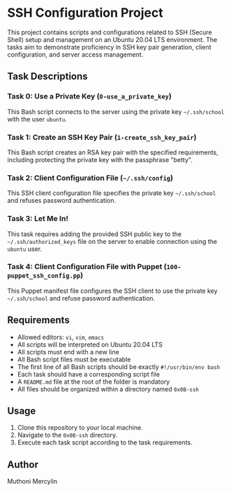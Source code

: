 # SSH Configuration Project

This project contains scripts and configurations related to SSH (Secure Shell) setup and management on an Ubuntu 20.04 LTS environment. The tasks aim to demonstrate proficiency in SSH key pair generation, client configuration, and server access management.

## Task Descriptions

### Task 0: Use a Private Key (`0-use_a_private_key`)
This Bash script connects to the server using the private key `~/.ssh/school` with the user `ubuntu`.

### Task 1: Create an SSH Key Pair (`1-create_ssh_key_pair`)
This Bash script creates an RSA key pair with the specified requirements, including protecting the private key with the passphrase "betty".

### Task 2: Client Configuration File (`~/.ssh/config`)
This SSH client configuration file specifies the private key `~/.ssh/school` and refuses password authentication.

### Task 3: Let Me In!
This task requires adding the provided SSH public key to the `~/.ssh/authorized_keys` file on the server to enable connection using the `ubuntu` user.

### Task 4: Client Configuration File with Puppet (`100-puppet_ssh_config.pp`)
This Puppet manifest file configures the SSH client to use the private key `~/.ssh/school` and refuse password authentication.

## Requirements
- Allowed editors: `vi`, `vim`, `emacs`
- All scripts will be interpreted on Ubuntu 20.04 LTS
- All scripts must end with a new line
- All Bash script files must be executable
- The first line of all Bash scripts should be exactly `#!/usr/bin/env bash`
- Each task should have a corresponding script file
- A `README.md` file at the root of the folder is mandatory
- All files should be organized within a directory named `0x0B-ssh`

## Usage
1. Clone this repository to your local machine.
2. Navigate to the `0x0B-ssh` directory.
3. Execute each task script according to the task requirements.

## Author
Muthoni Mercylin


